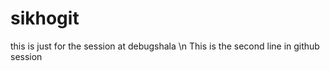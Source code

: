 # sikhogit
this is just for the session at debugshala \n 
This is the second line in github session

